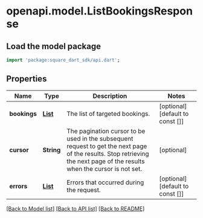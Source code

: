 # openapi.model.ListBookingsResponse

## Load the model package
```dart
import 'package:square_dart_sdk/api.dart';
```

## Properties
Name | Type | Description | Notes
------------ | ------------- | ------------- | -------------
**bookings** | [**List<Booking>**](Booking.md) | The list of targeted bookings. | [optional] [default to const []]
**cursor** | **String** | The pagination cursor to be used in the subsequent request to get the next page of the results. Stop retrieving the next page of the results when the cursor is not set. | [optional] 
**errors** | [**List<Error>**](Error.md) | Errors that occurred during the request. | [optional] [default to const []]

[[Back to Model list]](../README.md#documentation-for-models) [[Back to API list]](../README.md#documentation-for-api-endpoints) [[Back to README]](../README.md)


